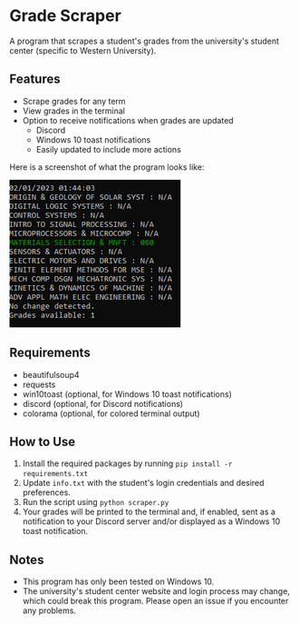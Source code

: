 # Grade Scraper

A program that scrapes a student's grades from the university's student center (specific to Western University).

## Features

- Scrape grades for any term
- View grades in the terminal
- Option to receive notifications when grades are updated
  - Discord
  - Windows 10 toast notifications
  - Easily updated to include more actions

Here is a screenshot of what the program looks like:

![Screenshot of my project](./images/Screenshot_1.png)

## Requirements

- beautifulsoup4
- requests
- win10toast (optional, for Windows 10 toast notifications)
- discord (optional, for Discord notifications)
- colorama (optional, for colored terminal output)

## How to Use

1. Install the required packages by running `pip install -r requirements.txt`
2. Update `info.txt` with the student's login credentials and desired preferences.
3. Run the script using `python scraper.py`
4. Your grades will be printed to the terminal and, if enabled, sent as a notification to your Discord server and/or displayed as a Windows 10 toast notification.

## Notes

- This program has only been tested on Windows 10.
- The university's student center website and login process may change, which could break this program. Please open an issue if you encounter any problems.
